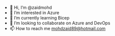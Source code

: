 - 👋 Hi, I’m @zaidmohd
- 👀 I’m interested in Azure
- 🌱 I’m currently learning Bicep
- 💞️ I’m looking to collaborate on Azure and DevOps
- 📫 How to reach me mohdzaid89@hotmail.com

<!---
zaidmohd/zaidmohd is a ✨ special ✨ repository because its `README.md` (this file) appears on your GitHub profile.
You can click the Preview link to take a look at your changes.
--->
